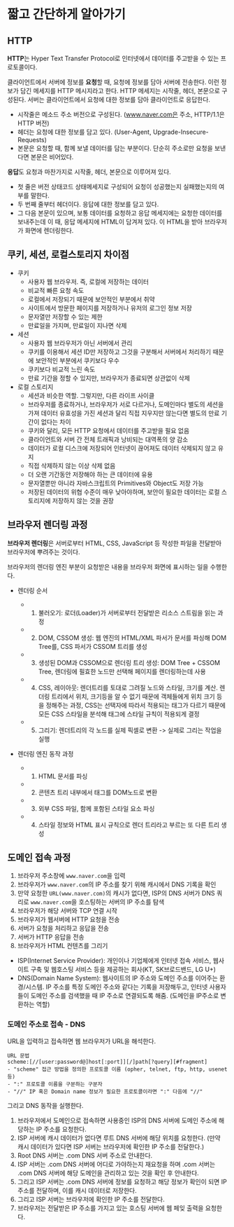 # 짧고 간단하게 알아가기

## HTTP
<b>HTTP</b>는 Hyper Text Transfer Protocol로 인터넷에서 데이터를 주고받을 수 있는 프로토콜이다.   

클라이언트에서 서버에 정보를 <b>요청</b>할 때, 요청에 정보를 담아 서버에 전송한다. 이런 정보가 담긴 메세지를 HTTP 메시지라고 한다. HTTP 메세지는 시작줄, 헤더, 본문으로 구성된다. 서버는 클라이언트에서 요청에 대한 정보를 담아 클라이언트로 응답한다.   

* 시작줄은 메소드 주소 버전으로 구성된다. (www.naver.com은 주소, HTTP/1.1은 HTTP 버전)   
* 헤더는 요청에 대한 정보를 담고 있다. (User-Agent, Upgrade-Insecure-Requests)   
* 본문은 요청할 때, 함께 보낼 데이터를 담는 부분이다. 단순히 주소로만 요청을 보낸다면 본문은 비어있다.   

<b>응답</b>도 요청과 마찬가지로 시작줄, 헤더, 본문으로 이루어져 있다.   

* 첫 줄은 버전 상태코드 상태메세지로 구성되어 요청이 성공했는지 실패했는지의 여부를 말한다.   
* 두 번째 줄부터 헤더이다. 응답에 대한 정보를 담고 있다.   
* 그 다음 본문이 있으며, 보통 데이터를 요청하고 응답 메세지에는 요청한 데이터를 보내주는데 이 때, 응답 메세지에 HTML이 담겨져 있다. 이 HTML을 받아 브라우저가 화면에 렌더링한다.   

## 쿠키, 세션, 로컬스토리지 차이점
* 쿠키
    * 사용자 웹 브라우저. 즉, 로컬에 저장하는 데이터
    * 비교적 빠른 요청 속도
    * 로컬에서 저장되기 때문에 보안적인 부분에서 취약
    * 사이트에서 방문한 페이지를 저장하거나 유저의 로그인 정보 저장
    * 문자열만 저장할 수 있는 제한
    * 만료일을 가지며, 만료일이 지나면 삭제
* 세션
    * 사용자 웹 브라우저가 아닌 서버에서 관리
    * 쿠키를 이용해서 세션 ID만 저장하고 그것을 구분해서 서버에서 처리하기 때문에 보안적인 부분에서 쿠키보다 우수
    * 쿠키보다 비교적 느린 속도
    * 만료 기간을 정할 수 있지만, 브라우저가 종료되면 상관없이 삭제
* 로컬 스토리지
    * 세션과 비슷한 역할. 그렇지만, 다른 라이프 사이클
    * 브라우저를 종료하거나, 브라우저가 서로 다르거나, 도메인마다 별도의 세션을 가져 데이터 유효성을 가진 세션과 달리 직접 지우지만 않는다면 별도의 만료 기간이 없다는 차이
    * 쿠키와 달리, 모든 HTTP 요청에서 데이터를 주고받을 필요 없음
    * 클라이언트와 서버 간 전체 트래픽과 낭비되는 대역폭의 양 감소
    * 데이터가 로컬 디스크에 저장되어 인터넷이 끊어져도 데이터 삭제되지 않고 유지
    * 직접 삭제하지 않는 이상 삭제 없음
    * 더 오랜 기간동안 저장해야 하는 큰 데이터에 유용
    * 문자열뿐만 아니라 자바스크립트의 Primitives와 Object도 저장 가능
    * 저장된 데이터의 위협 수준이 매우 낮아야하며, 보안이 필요한 데이터는 로컬 스토리지에 저장하지 않는 것을 권장

## 브라우저 렌더링 과정
<b>브라우저 렌더링</b>은 서버로부터 HTML, CSS, JavaScript 등 작성한 파일을 전달받아 브라우저에 뿌려주는 것이다.   

브라우저의 렌더링 엔진 부분이 요청받은 내용을 브라우저 화면에 표시하는 일을 수행한다.   

* 렌더링 순서   
    * 1. 불러오기: 로더(Loader)가 서버로부터 전달받은 리소스 스트림을 읽는 과정
    * 2. DOM, CSSOM 생성: 웹 엔진의 HTML/XML 파서가 문서를 파싱해 DOM Tree를, CSS 파서가 CSSOM 트리를 생성
    * 3. 생성된 DOM과 CSSOM으로 렌더링 트리 생성: DOM Tree + CSSOM Tree, 렌더링에 필효한 노드만 선택해 페이지를 렌더링하는데 사용
    * 4. CSS, 레이아웃: 렌더트리를 토대로 그려질 노드와 스타일, 크기를 계산. 렌더링 트리에서 위치, 크기등을 알 수 없기 때문에 객체들에게 위치 크기 등을 정해주는 과정, CSS는 선택자에 따라서 적용되는 태그가 다르기 때문에 모든 CSS 스타일을 분석해 태그에 스타일 규칙이 적용되게 결정
    * 5. 그리기: 렌더트리의 각 노드를 실제 픽셀로 변환 -> 실제로 그리는 작업을 실행   

* 렌더링 엔진 동작 과정
    * 1. HTML 문서를 파싱
    * 2. 콘텐츠 트리 내부에서 태그를 DOM노드로 변환
    * 3. 외부 CSS 파일, 함께 포함된 스타일 요소 파싱
    * 4. 스타일 정보와 HTML 표시 규칙으로 렌더 트리라고 부르는 또 다른 트리 생성   

## 도메인 접속 과정
1. 브라우저 주소창에 ```www.naver.com```을 입력   
2. 브라우저가 ```www.naver.com```의 IP 주소를 찾기 위해 캐시에서 DNS 기록을 확인   
3. 만약 요청한 ```URL(www.naver.com)```의 캐시가 없다면, ISP의 DNS 서버가 DNS 쿼리로 ```www.naver.com```을 호스팅하는 서버의 IP 주소를 탐색   
4. 브라우저가 해당 서버와 TCP 연결 시작   
5. 브라우저가 웹서버에 HTTP 요청을 전송   
6. 서버가 요청을 처리하고 응답을 전송   
7. 서버가 HTTP 응답을 전송   
8. 브라우저가 HTML 컨텐츠를 그리기   

* ISP(Internet Service Provider): 개인이나 기업체에게 인터넷 접속 서비스, 웹사이트 구축 및 웹호스팅 서비스 등을 제공하는 회사(KT, SK브로드밴드, LG U+)
* DNS(Domain Name System): 웹사이트의 IP 주소와 도메인 주소를 이어주는 환경/시스템. IP 주소를 특정 도메인 주소와 같다는 기록을 저장해두고, 인터넷 사용자들이 도메인 주소를 검색했을 때 IP 주소로 연결되도록 해줌. (도메인을 IP주소로 변환하는 역할)   

### 도메인 주소로 접속 - DNS
URL을 입력하고 접속하면 웹 브라우저가 URL을 해석한다.   

```
URL 문법
scheme:[//[user:password@]host[:port]][/]path[?query][#fragment]
- "scheme" 접근 방법을 정의한 프로토콜 이름 (opher, telnet, ftp, http, usenet 등)
- ":" 프로토콜 이름을 구분하는 구분자
- "//" IP 혹은 Domain name 정보가 필요한 프로토콜이라면 ":" 다음에 "//"
```

그리고 DNS 동작을 실행한다.   
1. 브라우저에서 도메인으로 접속하면 사용중인 ISP의 DNS 서버에 도메인 주소에 해당하는 IP 주소를 요청한다.   
2. ISP 서버에 캐시 데이터가 없다면 루트 DNS 서버에 해당 위치를 요청한다. (만약 캐시 데이터가 있다면 ISP 서버는 브라우저에 확인한 IP 주소를 전달한다.)   
3. Root DNS 서버는 .com DNS 서버 주소로 안내한다.   
4. ISP 서버는 .com DNS 서버에 어디로 가야하는지 재요청을 하며 .com 서버는 .com DNS 서버에 해당 도메인을 관리하고 있는 것을 확인 후 안내한다.   
5. 그리고 ISP 서버는 .com DNS 서버에 정보를 요청하고 해당 정보가 확인이 되면 IP 주소를 전달하며, 이를 캐시 데이터로 저장한다.   
6. 그리고 ISP 서버는 브라우저에 확인한 IP 주소를 전달한다.   
7. 브라우저는 전달받은 IP 주소를 가지고 있는 호스팅 서버에 웹 페잊 출력을 요청한다.   

